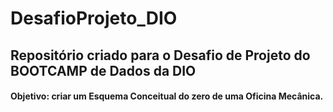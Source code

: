 # DesafioProjeto_DIO

## Repositório criado para o Desafio de Projeto do BOOTCAMP de Dados da DIO
#### Objetivo: criar um Esquema Conceitual do zero de uma Oficina Mecânica.

